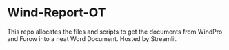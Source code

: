 # Wind-Report-OT
This repo allocates the files and scripts to get the documents from WindPro and Furow into a neat Word Document. Hosted by Streamlit.
